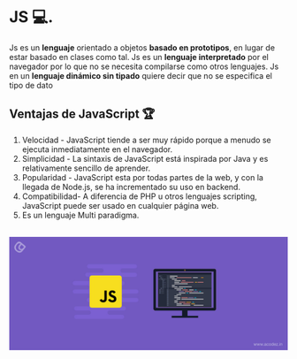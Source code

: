 # JS 💻.
Js es un **lenguaje** orientado a objetos **basado en prototipos**, en lugar de estar basado en clases como tal. Js es un **lenguaje interpretado** por el navegador por lo que no se necesita compilarse como otros lenguajes. Js en un **lenguaje dinámico sin tipado** quiere decir que no se especifica el tipo de dato
## Ventajas de JavaScript 🏆
1. Velocidad -  JavaScript tiende a  ser muy rápido porque a menudo se ejecuta inmediatamente en el navegador.
2. Simplicidad - La sintaxis de JavaScript está inspirada por Java y es relativamente sencillo de aprender.
3. Popularidad - JavaScript esta por todas partes de la web, y  con la llegada de Node.js,  se ha incrementado su uso en backend.
4. Compatibilidad- A diferencia de PHP u otros lenguajes scripting, JavaScript puede ser usado en cualquier página web.
5. Es un lenguaje Multi paradigma.
<br><br>
<img src="js.jpg" alt="JS |Front-end developer.">
